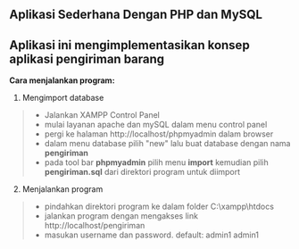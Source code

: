 ## **Aplikasi Sederhana Dengan PHP dan MySQL**
Aplikasi ini mengimplementasikan konsep aplikasi pengiriman barang
------------------------------------------------
**Cara menjalankan program:**
1. Mengimport database
   
> - Jalankan XAMPP Control Panel
> - mulai layanan apache dan mySQL dalam menu control panel
> - pergi ke halaman http://localhost/phpmyadmin dalam browser
> - dalam menu database pilih "new" lalu buat database dengan nama **pengiriman**
> - pada tool bar **phpmyadmin** pilih menu **import** kemudian pilih **pengiriman.sql** dari direktori program untuk diimport

2. Menjalankan program
> - pindahkan direktori program ke dalam folder C:\xampp\htdocs
> - jalankan program dengan mengakses link http://localhost/pengiriman
> - masukan username dan password. default: admin1 admin1
